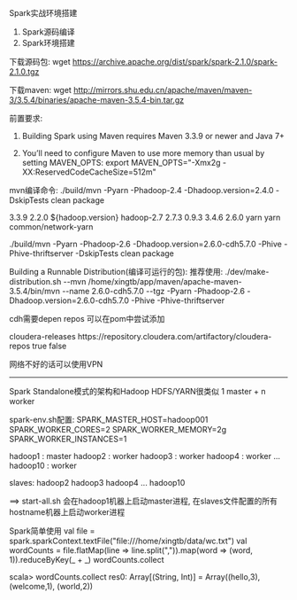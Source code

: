 Spark实战环境搭建
1) Spark源码编译
2) Spark环境搭建

下载源码包: wget https://archive.apache.org/dist/spark/spark-2.1.0/spark-2.1.0.tgz

下载maven: wget http://mirrors.shu.edu.cn/apache/maven/maven-3/3.5.4/binaries/apache-maven-3.5.4-bin.tar.gz

前置要求:
1) Building Spark using Maven requires Maven 3.3.9 or newer and Java 7+

2) You’ll need to configure Maven to use more memory than usual by setting MAVEN_OPTS:
export MAVEN_OPTS="-Xmx2g -XX:ReservedCodeCacheSize=512m"

mvn编译命令:
./build/mvn -Pyarn -Phadoop-2.4 -Dhadoop.version=2.4.0 -DskipTests clean package

<properties>
    <maven.version>3.3.9</maven.version>
    <hadoop.version>2.2.0</hadoop.version>
    <yarn.version>${hadoop.version}</yarn.version>
</properties>

<profile>
      <id>hadoop-2.7</id>
      <properties>
        <hadoop.version>2.7.3</hadoop.version>
        <jets3t.version>0.9.3</jets3t.version>
        <zookeeper.version>3.4.6</zookeeper.version>
        <curator.version>2.6.0</curator.version>
      </properties>
</profile>

<profile>
      <id>yarn</id>
      <modules>
        <module>yarn</module>
        <module>common/network-yarn</module>
      </modules>
</profile>


./build/mvn -Pyarn -Phadoop-2.6 -Dhadoop.version=2.6.0-cdh5.7.0 -Phive -Phive-thriftserver -DskipTests clean package

Building a Runnable Distribution(编译可运行的包):
推荐使用:
./dev/make-distribution.sh --mvn /home/xingtb/app/maven/apache-maven-3.5.4/bin/mvn --name 2.6.0-cdh5.7.0 --tgz -Pyarn -Phadoop-2.6 -Dhadoop.version=2.6.0-cdh5.7.0 -Phive -Phive-thriftserver

cdh需要depen repos 可以在pom中尝试添加

<repository>
      <id>cloudera-releases</id>
      <url>https://repository.cloudera.com/artifactory/cloudera-repos</url>
      <releases>
        <enabled>true</enabled>
      </releases>
      <snapshots>
       <enabled>false</enabled>
      </snapshots>
</repository>

网络不好的话可以使用VPN

--------------------------------------------------------------------------------------------------------------------------

Spark Standalone模式的架构和Hadoop HDFS/YARN很类似
1 master + n worker

spark-env.sh配置: 
SPARK_MASTER_HOST=hadoop001
SPARK_WORKER_CORES=2
SPARK_WORKER_MEMORY=2g
SPARK_WORKER_INSTANCES=1

hadoop1 : master
hadoop2 : worker
hadoop3 : worker
hadoop4 : worker
...
hadoop10 : worker

slaves:
hadoop2
hadoop3
hadoop4
...
hadoop10

==> start-all.sh  会在hadoop1机器上启动master进程, 在slaves文件配置的所有hostname机器上启动worker进程



Spark简单使用
val file = spark.sparkContext.textFile("file:///home/xingtb/data/wc.txt")
val wordCounts = file.flatMap(line => line.split(",")).map(word => (word, 1)).reduceByKey(_ + _)
wordCounts.collect

scala> wordCounts.collect
res0: Array[(String, Int)] = Array((hello,3), (welcome,1), (world,2))